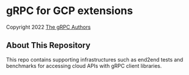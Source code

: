 # gRPC for GCP extensions

Copyright 2022
[The gRPC Authors](https://github.com/grpc/grpc/blob/master/AUTHORS)

## About This Repository

This repo contains supporting infrastructures such as end2end tests and
benchmarks for accessing cloud APIs with gRPC client libraries.
